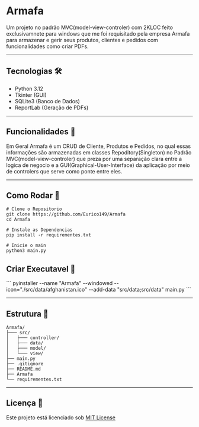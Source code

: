 # Armafa

Um projeto no padrão MVC(model-view-controler) com 2KLOC feito exclusivamnete para windows que me foi requisitado pela empresa Armafa 
para armazenar e gerir seus produtos, clientes e pedidos com funcionalidades como criar PDFs.
<hr>

<h2>Tecnologias 🛠</h2>
<ul>
    <li>Python 3.12</li>
    <li>Tkinter (GUI)</li>
    <li>SQLite3 (Banco de Dados)</li>
    <li>ReportLab (Geração de PDFs)</li>
</ul>
<hr>

## Funcionalidades 📌
Em Geral Armafa é um CRUD de Cliente, Produtos e Pedidos, no qual essas informações são armazenadas
em classes Repoditory(Singleton) no Padrão MVC(model-view-controler) que preza por uma separação clara entre
a logica de negocio e a GUI(Graphical-User-Interface) da aplicação por meio de controlers que serve como ponte 
entre eles.
<hr>

## Como Rodar 🚀
```
# Clone o Repositorio
git clone https://github.com/Eurico149/Armafa
cd Armafa

# Instale as Dependencias
pip install -r requirementes.txt

# Inicie o main
python3 main.py
```
<h2>Criar Executavel 🔧</h2>
```
pyinstaller --name "Armafa" --windowed --icon="./src/data/afghanistan.ico" --add-data "src/data;src/data" main.py
```
<hr>

## Estrutura 📁
```
Armafa/
├─── src/
│   ├─── controller/
│   ├─── data/
│   ├─── model/
│   └─── view/
├── main.py
├── .gitignore
├── README.md
├── Armafa
└── requirementes.txt
```
<hr>

## Licença 📝
Este projeto está licenciado sob [MIT License](LICENSE)
